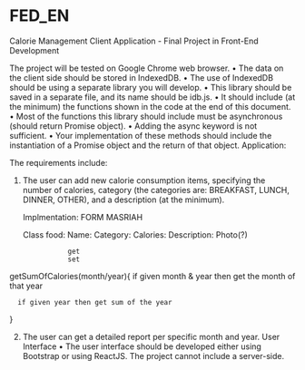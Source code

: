 # FED_EN

Calorie Management Client Application - Final Project in Front-End Development

The project will be tested on Google Chrome web browser.
• The data on the client side should be stored in IndexedDB.
• The use of IndexedDB should be using a separate library you will develop.
• This library should be saved in a separate file, and its name should be idb.js.
• It should include (at the minimum) the functions shown in the code at the end of this document.
• Most of the functions this library should include must be asynchronous (should return Promise object).
• Adding the async keyword is not sufficient.
• Your implementation of these methods should include the instantiation of a Promise object and the return of that object.
Application:

The requirements include:

1.  The user can add new calorie consumption items,
    specifying the number of calories,
    category
    (the categories are: BREAKFAST, LUNCH, DINNER, OTHER),
    and a description (at the minimum).

    Implmentation: FORM MASRIAH

    Class food:
    Name:
    Category:
    Calories:
    Description:
    Photo(?)

                   get
                   set

getSumOfCalories(month/year){
if given month & year then get the month of that year

      if given year then get sum of the year

}

2.  The user can get a detailed report per specific month and year.
    User Interface
    • The user interface should be developed either using Bootstrap or using ReactJS.
    The project cannot include a server-side.
